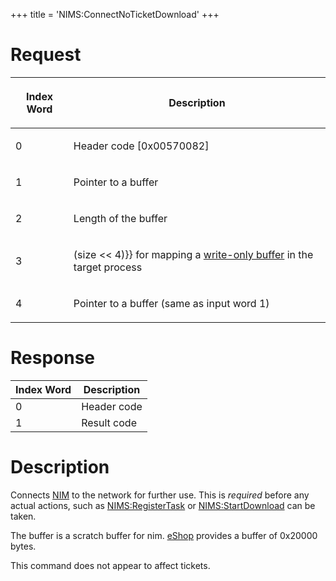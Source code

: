 +++
title = 'NIMS:ConnectNoTicketDownload'
+++

# Request

<table>
<thead>
<tr class="header">
<th><p>Index Word</p></th>
<th><p>Description</p></th>
</tr>
</thead>
<tbody>
<tr class="odd">
<td><p>0</p></td>
<td><p>Header code [0x00570082]</p></td>
</tr>
<tr class="even">
<td><p>1</p></td>
<td><p>Pointer to a buffer</p></td>
</tr>
<tr class="odd">
<td><p>2</p></td>
<td><p>Length of the buffer</p></td>
</tr>
<tr class="even">
<td><p>3</p></td>
<td><p>(size &lt;&lt; 4)}} for mapping a <a
href="IPC#Buffer_Mapping_Translation" title="wikilink">write-only
buffer</a> in the target process</p></td>
</tr>
<tr class="odd">
<td><p>4</p></td>
<td><p>Pointer to a buffer (same as input word 1)</p></td>
</tr>
</tbody>
</table>

# Response

| Index Word | Description |
|------------|-------------|
| 0          | Header code |
| 1          | Result code |

# Description

Connects [NIM](NIM_Services "wikilink") to the network for further use.
This is *required* before any actual actions, such as
[NIMS:RegisterTask](NIMS:RegisterTask "wikilink") or
[NIMS:StartDownload](NIMS:StartDownload "wikilink") can be taken.

The buffer is a scratch buffer for nim. [eShop](EShop "wikilink")
provides a buffer of 0x20000 bytes.

This command does not appear to affect tickets.